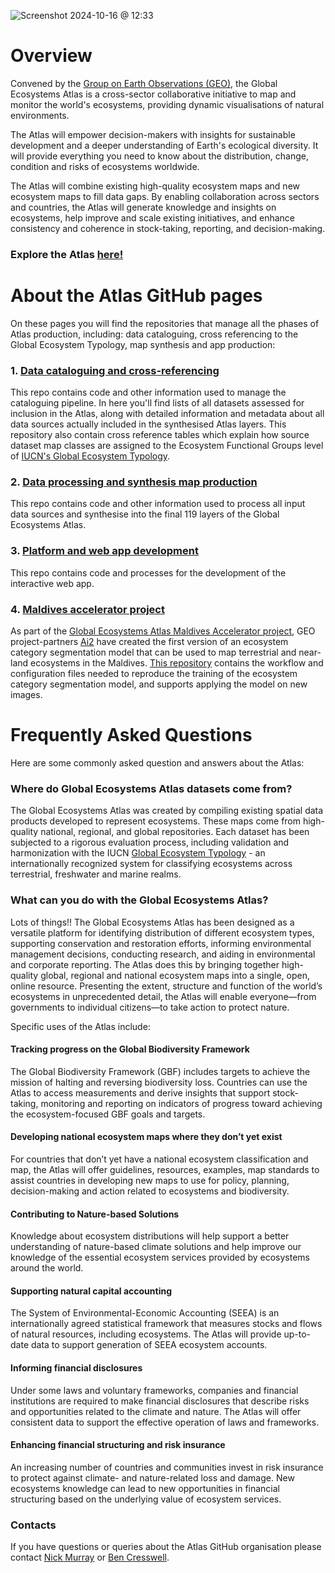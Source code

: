 ![Screenshot 2024-10-16 @ 12:33](https://github.com/geo-global-ecosystem-atlas/.github/blob/assets/screenshots/Screenshot%202024-10-18%20at%2012.22.43%E2%80%AFPM.png)

# Overview

Convened by the [Group on Earth Observations (GEO)](https://earthobservations.org/), the Global Ecosystems Atlas is a cross-sector collaborative initiative to map and monitor the world's ecosystems, providing dynamic visualisations of natural environments.

The Atlas will empower decision-makers with insights for sustainable development and a deeper understanding of Earth's ecological diversity. It will provide everything you need to know about the distribution, change, condition and risks of ecosystems worldwide.

The Atlas will combine existing high-quality ecosystem maps and new ecosystem maps to fill data gaps. By enabling collaboration across sectors and countries, the Atlas will generate knowledge and insights on ecosystems, help improve and scale existing initiatives, and enhance consistency and coherence in stock-taking, reporting, and decision-making.

### Explore the Atlas [here!](https://globalecosystemsatlas.org/)    


# About the Atlas GitHub pages

On these pages you will find the repositories that manage all the phases of Atlas production, including: data cataloguing, cross referencing to the Global Ecosystem Typology, map synthesis and app production:

### 1. [Data cataloguing and cross-referencing](https://github.com/geo-global-ecosystem-atlas/geo-data-catalogue)
This repo contains code and other information used to manage the cataloguing pipeline. In here you'll find lists of all datasets assessed for inclusion in the Atlas, along with detailed information and metadata about all data sources actually included in the synthesised Atlas layers. This repository also contain cross reference tables which explain how source dataset map classes are assigned to the Ecosystem Functional Groups level of [IUCN's Global Ecosystem Typology](www.globalecosystems.org).

### 2. [Data processing and synthesis map production](https://github.com/geo-global-ecosystem-atlas/geo-extent-baseline)
This repo contains code and other information used to process all input data sources and synthesise into the final 119 layers of the Global Ecosystems Atlas.

### 3. [Platform and web app development](https://github.com/geo-global-ecosystem-atlas/global-ecosystem-atlas-platform)
This repo contains code and processes for the development of the interactive web app.

### 4. [Maldives accelerator project](https://github.com/allenai/maldives_ecosystem_mapping)
As part of the [Global Ecosystems Atlas Maldives Accelerator project](https://earthobservations.org/solutions/incubators/global-ecosystems-atlas), GEO project-partners [Ai2](https://allenai.org/) have created the first version of an ecosystem category segmentation model that can be used to map terrestrial and near-land ecosystems in the Maldives. [This repository](https://github.com/allenai/maldives_ecosystem_mapping) contains the workflow and configuration files needed to reproduce the training of the ecosystem category segmentation model, and supports applying the model on new images.

   
# Frequently Asked Questions

Here are some commonly asked question and answers about the Atlas:

### Where do Global Ecosystems Atlas datasets come from?

The Global Ecosystems Atlas was created by compiling existing spatial data products developed to represent ecosystems. These maps come from high-quality national, regional, and global repositories. Each dataset has been subjected to a rigorous evaluation process, including validation and harmonization with the IUCN [Global Ecosystem Typology](https://global-ecosystems.org/explore) - an internationally recognized system for classifying ecosystems across terrestrial, freshwater and marine realms.

### What can you do with the Global Ecosystems Atlas?
Lots of things!! The Global Ecosystems Atlas has been designed as a versatile platform for identifying distribution of different ecosystem types, supporting conservation and restoration efforts, informing environmental management decisions, conducting research, and aiding in environmental and corporate reporting. The Atlas does this by bringing together high-quality global, regional and national ecosystem maps into a single, open, online resource. Presenting the extent, structure and function of the world’s ecosystems in unprecedented detail, the Atlas will enable everyone—from governments to individual citizens—to take action to protect nature.

Specific uses of the Atlas include:

#### Tracking progress on the Global Biodiversity Framework
The Global Biodiversity Framework (GBF) includes targets to achieve the mission of halting and reversing biodiversity loss. Countries can use the Atlas to access measurements and derive insights that support stock-taking, monitoring and reporting on indicators of progress toward achieving the ecosystem-focused GBF goals and targets.

#### Developing national ecosystem maps where they don’t yet exist
For countries that don’t yet have a national ecosystem classification and map, the Atlas will offer guidelines, resources, examples, map standards to assist countries in developing new maps to use for policy, planning, decision-making and action related to ecosystems and biodiversity.

#### Contributing to Nature-based Solutions
Knowledge about ecosystem distributions will help support a better understanding of nature-based climate solutions and help improve our knowledge of the essential ecosystem services provided by ecosystems around the world.

#### Supporting natural capital accounting
The System of Environmental-Economic Accounting (SEEA) is an internationally agreed statistical framework that measures stocks and flows of natural resources, including ecosystems. The Atlas will provide up-to-date data to support generation of SEEA ecosystem accounts.

#### Informing financial disclosures
Under some laws and voluntary frameworks, companies and financial institutions are required to make financial disclosures that describe risks and opportunities related to the climate and nature. The Atlas will offer consistent data to support the effective operation of laws and frameworks.

#### Enhancing financial structuring and risk insurance
An increasing number of countries and communities invest in risk insurance to protect against climate- and nature-related loss and damage. New ecosystems knowledge can lead to new opportunities in financial structuring based on the underlying value of ecosystem services.




### Contacts
If you have questions or queries about the Atlas GitHub organisation please contact [Nick Murray](nicholas.murray@jcu.edu.au) or [Ben Cresswell](benjamin.cresswell@jcu.edu.au).

